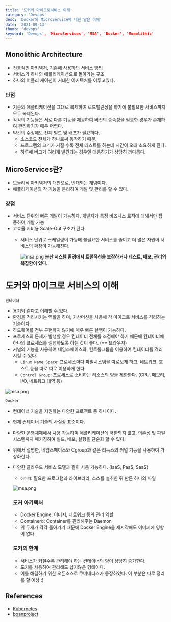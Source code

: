 ```yaml
---
title: '도커와 마이크로서비스 이해'
category: 'Devops'
desc: 'Docker와 MicroService에 대한 얕은 이해'
date: '2021-09-13'
thumb: 'devops'
keyword: 'Devops', 'MicroServices', 'MSA', 'Docker', 'Monolithic'
---
```


## Monolithic Architecture
- 전통적인 아키텍처, 기존에 사용하던 서비스 방법
- 서비스가 하나의 애플리케이션으로 돌아가는 구조
- 하나의 어플리 케이션이 거대한 아키텍처를 이루고있다.
### 단점
- 기존의 애플리케이션을 그대로 복제하여 로드밸런싱을 하기에 불필요한 서비스까지 모두 복제된다.
- 각각의 기능들은 서로 다른 기능을 제공하여 버전의 종속성을 필요한 경우가 존재하여 관리하기가 매우 어렵다.
- 약간의 수정에도 전체 빌드 및 배포가 필요하다.
  - 소스코드 전체가 하나로써 동작하기 때문.
  - 프로그램의 크기가 커질 수록 전체 테스트를 하는데 시간이 오래 소요하게 된다.
  - 하루에 버그가 여러개 발견되는 경우엔 대응하기가 상당히 까다롭다.

## MicroServices란?
- 모놀리식 아키텍처의 대안으로, 반대되는 개념이다.
- 애플리케이션의 각 기능을 분리하여 개발 및 관리를 할 수 있다.
### 장점
- 서비스 단위의 빠른 개발이 가능하다. 개발자가 특정 비즈니스 로직에 대해서만 집중하여 개발 가능
- 고효율 저비용 Scale-Out 구조가 된다.
  - 서비스 단위로 스케일링이 가능해 불필요한 서비스를 줄이고 더 많은 자원이 서비스의 확장이 가능해진다.

    ![msa.png](https://raw.githubusercontent.com/woolarinet/blog_content/main/images/Devops/msa_docker/1.png)
**분산 시스템 환경에서 트랜잭션을 보장하거나 테스트, 배포, 관리의 복잡함이 있다.**

# 도커와 마이크로 서비스의 이해
`컨테이너`
  - 용기와 같다고 이해할 수 있다.
  - 환경을 격리시키는 역할을 하며, 가상머신을 사용해 각 마이크로 서비스를 격리하는 기술이다.
  - 하드웨어를 전부 구현하지 않기에 매우 빠른 실행이 가능하다.
  - 프로세스의 문제가 발생할 경우 컨테이너 전체를 조정해야 하기 때문에 컨테이너에 하나의 프로세스를 실행하도록 하는 것이 좋다. (== 브라우저)
  - 커널의 기능을 사용하여 네임스페이스와, 컨트롤그룹을 이용하여 컨테이너를 격리시킬 수 있다.
    - `Linux Name Space`: 프로세스마다 파일시스템을 따로보게 하고, 네트워크, 호스트 등을 따로 따로 이용하게 한다.
    - `Control Group`: 프로세스로 소비하는 리소스의 양을 제한한다. (CPU, 메모리, I/O, 네트워크 대역 등)

  ![msa.png](https://raw.githubusercontent.com/woolarinet/blog_content/main/images/Devops/msa_docker/2.png)

`Docker`
  - 컨테이너 기술을 지원하는 다양한 프로젝트 중 하나이다.
  - 현재 컨테이너 기술의 사실상 표준이다.
  - 다양한 운영체제에서 사용 가능하며 애플리케이션에 국한되지 않고, 의존성 및 파일 시스템까지 패키징하여 빌드, 배포, 실행을 단순화 할 수 있다.
  - 위에서 설명한, 네임스페이스와 Cgroup과 같은 리눅스의 커널 기능을 사용하여 가상화한다.
  - 다양한 클라우드 서비스 모델과 같이 사용 가능하다. (IaaS, PaaS, SaaS)
    - `이미지`: 필요한 프로그램과 라이브러리, 소스를 설취한 뒤 만든 하나의 파일

    ![msa.png](https://raw.githubusercontent.com/woolarinet/blog_content/main/images/Devops/msa_docker/3.png)

    ### 도커 아키텍처
    - Docker Engine: 이미지, 네트워크 등의 관리 역할
    - Containerd: Container를 관리해주는 Daemon
    - 위 두개가 각각 돌아가기 때문에 Docker Engine을 재시작해도 이미지에 영향이 없다.
    ### 도커의 한계
    - 서비스가 커질수록 관리해야 하는 컨테이너의 양이 상당히 증가한다.
    - 도커를 사용하여 관리해도 쉽지않은 형태이다.
    - 이를 해결하기 위한 오픈소스로 쿠버네티스가 등장하였다. 이 부분은 따로 정리를 할 예정 :)

## References
- [Kubernetes]
- [boanproject]

[Kubernetes]: https://Kubernetes.io/docs/concepts/overview/what-is-Kubernetes/

[boanproject]: https://www.boanproject.com